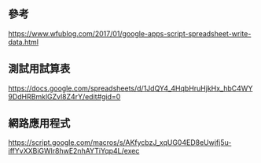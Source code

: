 ## 參考
https://www.wfublog.com/2017/01/google-apps-script-spreadsheet-write-data.html

## 測試用試算表
https://docs.google.com/spreadsheets/d/1JdQY4_4HqbHruHjkHx_hbC4WY9DdHRBmklGZvl8Z4rY/edit#gid=0

## 網路應用程式
https://script.google.com/macros/s/AKfycbzJ_xqUG04ED8eUwjfj5u-iffYvXXBiGWlr8hwE2nhAYTiYqp4L/exec
